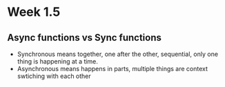 # Week 1.5

## Async functions vs Sync functions

- Synchronous means together, one after the other, sequential, only one thing is happening at a time.
- Asynchronous means happens in parts, multiple things are context swtiching with each other